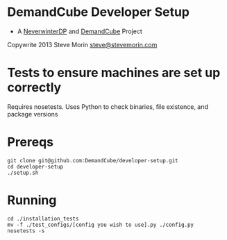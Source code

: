 DemandCube Developer Setup
====
- A [NeverwinterDP](https://github.com/DemandCube/NeverwinterDP) and [DemandCube](https://github.com/DemandCube) Project

Copywrite 2013 Steve Morin <steve@stevemorin.com>

Tests to ensure machines are set up correctly
====
Requires nosetests.  Uses Python to check binaries, file existence, and package versions


Prereqs
===
```
git clone git@github.com:DemandCube/developer-setup.git
cd developer-setup
./setup.sh
```

Running
===
```
cd ./installation_tests
mv -f ./test_configs/[config you wish to use].py ./config.py
nosetests -s
```
